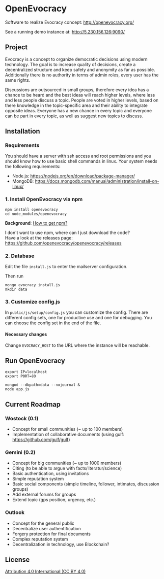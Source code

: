 # OpenEvocracy

Software to realize Evocracy concept: http://openevocracy.org/

See a running demo instance at: http://5.230.156.126:9090/

## Project

Evocracy is a concept to organize democratic decisions using modern technology. The goal is to increase quality of decisions, create a decentralized structure and keep safety and anonymity as far as possible. Additionally there is no authority in terms of admin roles, every user has the same rights.

Discussions are outsourced in small groups, therefore every idea has a chance to be heard and the best ideas will reach higher levels, where less and less people discuss a topic. People are voted in higher levels, based on there knowledge in the topic-specific area and their ability to integrate opposite ideas. Everyone has a new chance in every topic and everyone can be part in every topic, as well as suggest new topics to discuss.

## Installation

### Requirements

You should have a server with ssh access and root permissions and you should know how to use basic shell commands in linux. Your system needs the following requirements:

  * Node.js: https://nodejs.org/en/download/package-manager/
  * MongoDB: https://docs.mongodb.com/manual/administration/install-on-linux/

### 1. Install OpenEvocracy via npm

```shell
npm install openevocracy
cd node_modules/openevocracy
```

**Background**: [How to get npm?](https://docs.npmjs.com/getting-started/installing-node)

I don't want to use npm, where can I just download the code?  
Have a look at the releases page: https://github.com/openevocracy/openevocracy/releases

### 2. Database

Edit the file `install.js` to enter the mailserver configuration.

Then run

```shell
mongo evocracy install.js
mkdir data
```

### 3. Customize config.js

In `public/js/setup/config.js` you can customize the config. There are different config sets, one for productive use and one for debugging. You can choose the config set in the end of the file.

#### Necessary changes

Change `EVOCRACY_HOST` to the URL where the instance will be reachable.

## Run OpenEvocracy

```shell
export IP=localhost
export PORT=80

mongod --dbpath=data --nojournal &
node app.js
```

## Current Roadmap

### Wostock (0.1)

  * Concept for small communities (~ up to 100 members)
  * Implementation of collaborative documents (using gulf: https://github.com/gulf/gulf)

### Gemini (0.2)

  * Concept for big communities (~ up to 1000 members)
  * Citing (to be able to argue with facts/literatur/science)
  * Basic authentication, using invitations
  * Simple reputation system
  * Basic social components (simple timeline, follower, intimates, discussion groups)
  * Add external forums for groups
  * Extend topic (gps position, urgency, etc.)

### Outlook

  * Concept for the general public
  * Decentralize user authentification
  * Forgery protection for final documents
  * Complex reputation system
  * Decentralization in technology, use Blockchain?

## License

[Attribution 4.0 International (CC BY 4.0)](https://creativecommons.org/licenses/by/4.0/)
